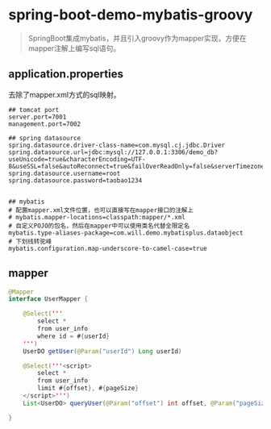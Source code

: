 # spring-boot-demo-mybatis-groovy
> SpringBoot集成mybatis，并且引入groovy作为mapper实现，方便在mapper注解上编写sql语句。


## application.properties
去除了mapper.xml方式的sql映射。
```properties
## tomcat port
server.port=7001
management.port=7002

## spring datasource
spring.datasource.driver-class-name=com.mysql.cj.jdbc.Driver
spring.datasource.url=jdbc:mysql://127.0.0.1:3306/demo_db?useUnicode=true&characterEncoding=UTF-8&useSSL=false&autoReconnect=true&failOverReadOnly=false&serverTimezone=UTC
spring.datasource.username=root
spring.datasource.password=taobao1234


## mybatis
# 配置mapper.xml文件位置，也可以直接写在mapper接口的注解上
# mybatis.mapper-locations=classpath:mapper/*.xml
# 自定义POJO的包名，然后在mapper中可以使用类名代替全限定名
mybatis.type-aliases-package=com.will.demo.mybatisplus.dataobject
# 下划线转驼峰
mybatis.configuration.map-underscore-to-camel-case=true
```

## mapper
```java
@Mapper
interface UserMapper {

    @Select('''
        select * 
        from user_info
        where id = #{userId}
    ''')
    UserDO getUser(@Param("userId") Long userId)

    @Select('''<script>
        select * 
        from user_info
        limit #{offset}, #{pageSize}
    </script>''')
    List<UserDO> queryUser(@Param("offset") int offset, @Param("pageSize") int pageSize)

}
```